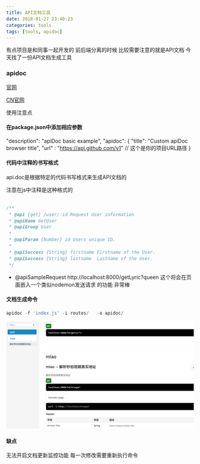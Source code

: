 ```yaml
---
title: API文档工具
date: 2018-01-27 23:40:23
categories: tools
tags: [tools, apidoc]
---
```


有点项目是和同事一起开发的 前后端分离的时候 比较需要注意的就是API文档 今天找了一份API文档生成工具

<!--more-->

### apidoc

[官网](http://apidocjs.com/)


[CN官网](http://apidoc.tools/)


使用注意点

#### 在package.json中添加相应参数


  "description": "apiDoc basic example",
  "apidoc": {
    "title": "Custom apiDoc browser title",
    "url" : "https://api.github.com/v1" // 这个是你的项目URL路径
  }


#### 代码中注释的书写格式

api.doc是根据特定的代码书写格式来生成API文档的

注意在js中注释是这种格式的


```javascript

/**
 * @api {get} /user/:id Request User information
 * @apiName GetUser
 * @apiGroup User
 *
 * @apiParam {Number} id Users unique ID.
 *
 * @apiSuccess {String} firstname Firstname of the User.
 * @apiSuccess {String} lastname  Lastname of the User.
 */

```

* @apiSampleRequest http://localhost:8000/getLyric?queen  这个将会在页面嵌入一个类似nodemon发送请求 的功能 非常棒



#### 文档生成命令

```javascript
apidoc -f 'index.js' -i routes/   -o apidoc/
```

![apiDoc](/img/api/apidoc.png)


#### 缺点

无法开启文档更新监控功能 每一次修改需要重新执行命令